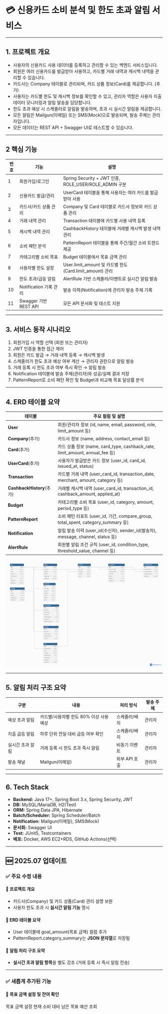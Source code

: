 # 💳 신용카드 소비 분석 및 한도 초과 알림 서비스

---

## 1. 프로젝트 개요

- 사용자의 신용카드 사용 데이터를 등록하고 관리할 수 있는 백엔드 서비스입니다.
- 회원은 여러 신용카드를 발급받아 사용하고, 카드별 거래 내역과 캐시백 내역을 관리할 수 있습니다.
- 카드사는 Company 테이블로 관리되며, 카드 상품 정보(Card)를 제공합니다. (추가)
- 사용자는 카드별 한도 및 캐시백 정보를 확인할 수 있고, 관리자 역할은 사용자 지출 데이터 모니터링과 알림 발송을 담당합니다.
- 한도 초과 예상 시 스케줄러로 알림을 발송하며, 초과 시 실시간 알림을 제공합니다.
- 모든 알림은 Mailgun(이메일) 또는 SMS(Mock)으로 발송되며, 발송 주체는 관리자입니다.
- 모든 데이터는 REST API + Swagger UI로 테스트할 수 있습니다.

---

## 2 핵심 기능

| 번호 | 기능 | 설명 |
|------|------|------|
| 1 | 회원가입/로그인 | Spring Security + JWT 인증, ROLE_USER/ROLE_ADMIN 구분 |
| 2 | 신용카드 발급/관리 | UserCard 테이블을 통해 사용자는 여러 카드를 발급받아 사용 |
| 3 | 카드사/카드 상품 관리 | Company 및 Card 테이블로 카드사 정보와 카드 상품 관리 |
| 4 | 거래 내역 관리 | Transaction 테이블에 카드별 사용 내역 등록 |
| 5 | 캐시백 내역 관리 | CashbackHistory 테이블에 거래별 캐시백 발생 내역 관리 |
| 6 | 소비 패턴 분석 | PatternReport 테이블을 통해 주간/월간 소비 트렌드 제공 |
| 7 | 카테고리별 소비 목표 | Budget 테이블에서 목표 금액 관리 |
| 8 | 사용자별 한도 설정 | User.limit_amount 및 카드별 한도(Card.limit_amount) 관리 |
| 9 | 한도 초과/급등 알림 | AlertRule 기반 스케줄러/이벤트로 실시간 알림 발송 |
| 10 | Notification 기록 관리 | 발송 이력(Notification)에 관리자 발송 주체 기록 |
| 11 | Swagger 기반 REST API | 모든 API 문서화 및 테스트 지원 |

---

## 3. 서비스 동작 시나리오

1. 회원가입 시 역할 선택 (회원 또는 관리자)  
2. JWT 인증을 통한 접근 제어  
3. 회원은 카드 발급 → 거래 내역 등록 → 캐시백 발생  
4. 스케줄러가 한도 초과 예상 여부 계산 → 관리자 권한으로 알림 발송  
5. 거래 등록 시 한도 초과 여부 즉시 확인 → 알림 발송  
6. Notification 테이블에 발송 주체(관리자)와 성공/실패 결과 저장  
7. PatternReport로 소비 패턴 확인 및 Budget과 비교해 목표 달성률 분석

---

## 4. ERD 테이블 요약

| 테이블 | 주요 컬럼 및 설명 |
|--------|-----------------|
| **User** | 회원/관리자 정보 (id, name, email, password, role, limit_amount 등) |
| **Company**(추가) | 카드사 정보 (name, address, contact_email 등) |
| **Card**(추가) | 카드 상품 정보 (name, card_type, cashback_rate, limit_amount, annual_fee 등) | 
| **UserCard**(추가) | 사용자가 발급받은 카드 정보 (user_id, card_id, issued_at, status) | 
| **Transaction** | 카드별 거래 내역 (user_card_id, transaction_date, merchant, amount, category 등) |
| **CashbackHistory**(추가) | 거래별 캐시백 내역 (user_card_id, transaction_id, cashback_amount, applied_at) |
| **Budget** | 카테고리별 소비 목표 (user_id, category, amount, period_type 등) |
| **PatternReport** | 소비 패턴 리포트 (user_id, 기간, compare_group, total_spent, category_summary 등) |
| **Notification** | 알림 발송 이력 (user_id(수신자), sender_id(발송자), message, channel, status 등) |
| **AlertRule** | 회원별 알림 조건 규칙 (user_id, condition_type, threshold_value, channel 등) |

![ERD](./docs/erd.png)

---

## 5. 알림 처리 구조 요약

| 구분 | 내용 | 처리 방식 | 발송 주체 |
|------|------|-----------|-----------|
| 예상 초과 알림 | 카드별/사용자별 한도 80% 이상 사용 예상 | 스케줄러/배치 | 관리자 |
| 지출 급등 알림 | 하루 단위 전일 대비 급등 여부 확인 | 스케줄러/배치 | 관리자 |
| 실시간 초과 알림 | 거래 등록 시 한도 초과 즉시 알림 | 비동기 이벤트 | 관리자 |
| 발송 채널 | Mailgun(이메일) | 외부 API 호출 | 관리자 |

---

## 6. Tech Stack

- **Backend:** Java 17+, Spring Boot 3.x, Spring Security, JWT
- **DB:** MySQL/MariaDB, H2(Test)
- **ORM:** Spring Data JPA, Hibernate
- **Batch/Scheduler:** Spring Scheduler/Batch
- **Notification:** Mailgun(이메일), SMS(Mock)
- **문서화:** Swagger UI
- **Test:** JUnit5, Testcontainers
- **배포:** Docker, AWS EC2+RDS, GitHub Actions(선택)

---

## 🆕 2025.07 업데이트

### ✅ 주요 수정 내용

#### 📌 프로젝트 개요
- 카드사(Company) 및 카드 상품(Card) 관리 설명 보완
- 사용자 한도 초과 시 **실시간 알림 기능** 명시

#### 📌 ERD 테이블 요약
- User 테이블에 goal_amount(목표 금액) 컬럼 추가
- PatternReport.category_summary는 **JSON 문자열**로 저장됨

#### 📌 알림 처리 구조 요약
- **실시간 초과 알림 항목**을 별도 강조 (거래 등록 시 즉시 알림 전송)

---

### ✅ 새롭게 추가된 기능

#### 🎯 목표 금액 설정 및 잔여 확인

목표 금액 설정 
현재 소비 대비 남은 목표 예산 조회 
